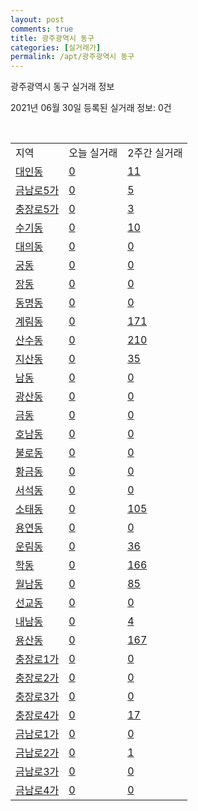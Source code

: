 ```yaml
---
layout: post
comments: true
title: 광주광역시 동구
categories: [실거래가]
permalink: /apt/광주광역시 동구
---
```


광주광역시 동구 실거래 정보

2021년 06월 30일 등록된 실거래 정보: 0건

<script type="text/javascript">
  google.charts.load('current', {'packages':['corechart']});
  google.charts.setOnLoadCallback(drawChart);

  function drawChart() {
    var data = google.visualization.arrayToDataTable([['거래일', '매매', '전월세', '전매'], ['21-02', 76, 72, 31], ['21-03', 95, 105, 32], ['21-04', 102, 89, 27], ['21-05', 82, 91, 38], ['21-06', 50, 132, 4]]);

    var options = {
      title: '최근 유형별 거래량 추이',
      legend: { position: 'bottom' }
    };

    var chart = new google.visualization.LineChart(document.getElementById('columnchart_material'));
    chart.draw(data, (options));
  }
</script>

<div id="columnchart_material" style="width: 100%; margin-left: -35px"></div>
<br>
<table class="sortable">
  <tr>
    <td>지역</td>
    <td>오늘 실거래</td>
    <td>2주간 실거래</td>
  </tr>

  
  <tr class="item">
    <td><a href="광주광역시 동구 대인동">대인동</a></td>
    <td><a href="광주광역시 동구 대인동">0</a></td>
    <td><a href="광주광역시 동구 대인동">11</a></td>
  </tr>
    

  <tr class="item">
    <td><a href="광주광역시 동구 금남로5가">금남로5가</a></td>
    <td><a href="광주광역시 동구 금남로5가">0</a></td>
    <td><a href="광주광역시 동구 금남로5가">5</a></td>
  </tr>
    

  <tr class="item">
    <td><a href="광주광역시 동구 충장로5가">충장로5가</a></td>
    <td><a href="광주광역시 동구 충장로5가">0</a></td>
    <td><a href="광주광역시 동구 충장로5가">3</a></td>
  </tr>
    

  <tr class="item">
    <td><a href="광주광역시 동구 수기동">수기동</a></td>
    <td><a href="광주광역시 동구 수기동">0</a></td>
    <td><a href="광주광역시 동구 수기동">10</a></td>
  </tr>
    

  <tr class="item">
    <td><a href="광주광역시 동구 대의동">대의동</a></td>
    <td><a href="광주광역시 동구 대의동">0</a></td>
    <td><a href="광주광역시 동구 대의동">0</a></td>
  </tr>
    

  <tr class="item">
    <td><a href="광주광역시 동구 궁동">궁동</a></td>
    <td><a href="광주광역시 동구 궁동">0</a></td>
    <td><a href="광주광역시 동구 궁동">0</a></td>
  </tr>
    

  <tr class="item">
    <td><a href="광주광역시 동구 장동">장동</a></td>
    <td><a href="광주광역시 동구 장동">0</a></td>
    <td><a href="광주광역시 동구 장동">0</a></td>
  </tr>
    

  <tr class="item">
    <td><a href="광주광역시 동구 동명동">동명동</a></td>
    <td><a href="광주광역시 동구 동명동">0</a></td>
    <td><a href="광주광역시 동구 동명동">0</a></td>
  </tr>
    

  <tr class="item">
    <td><a href="광주광역시 동구 계림동">계림동</a></td>
    <td><a href="광주광역시 동구 계림동">0</a></td>
    <td><a href="광주광역시 동구 계림동">171</a></td>
  </tr>
    

  <tr class="item">
    <td><a href="광주광역시 동구 산수동">산수동</a></td>
    <td><a href="광주광역시 동구 산수동">0</a></td>
    <td><a href="광주광역시 동구 산수동">210</a></td>
  </tr>
    

  <tr class="item">
    <td><a href="광주광역시 동구 지산동">지산동</a></td>
    <td><a href="광주광역시 동구 지산동">0</a></td>
    <td><a href="광주광역시 동구 지산동">35</a></td>
  </tr>
    

  <tr class="item">
    <td><a href="광주광역시 동구 남동">남동</a></td>
    <td><a href="광주광역시 동구 남동">0</a></td>
    <td><a href="광주광역시 동구 남동">0</a></td>
  </tr>
    

  <tr class="item">
    <td><a href="광주광역시 동구 광산동">광산동</a></td>
    <td><a href="광주광역시 동구 광산동">0</a></td>
    <td><a href="광주광역시 동구 광산동">0</a></td>
  </tr>
    

  <tr class="item">
    <td><a href="광주광역시 동구 금동">금동</a></td>
    <td><a href="광주광역시 동구 금동">0</a></td>
    <td><a href="광주광역시 동구 금동">0</a></td>
  </tr>
    

  <tr class="item">
    <td><a href="광주광역시 동구 호남동">호남동</a></td>
    <td><a href="광주광역시 동구 호남동">0</a></td>
    <td><a href="광주광역시 동구 호남동">0</a></td>
  </tr>
    

  <tr class="item">
    <td><a href="광주광역시 동구 불로동">불로동</a></td>
    <td><a href="광주광역시 동구 불로동">0</a></td>
    <td><a href="광주광역시 동구 불로동">0</a></td>
  </tr>
    

  <tr class="item">
    <td><a href="광주광역시 동구 황금동">황금동</a></td>
    <td><a href="광주광역시 동구 황금동">0</a></td>
    <td><a href="광주광역시 동구 황금동">0</a></td>
  </tr>
    

  <tr class="item">
    <td><a href="광주광역시 동구 서석동">서석동</a></td>
    <td><a href="광주광역시 동구 서석동">0</a></td>
    <td><a href="광주광역시 동구 서석동">0</a></td>
  </tr>
    

  <tr class="item">
    <td><a href="광주광역시 동구 소태동">소태동</a></td>
    <td><a href="광주광역시 동구 소태동">0</a></td>
    <td><a href="광주광역시 동구 소태동">105</a></td>
  </tr>
    

  <tr class="item">
    <td><a href="광주광역시 동구 용연동">용연동</a></td>
    <td><a href="광주광역시 동구 용연동">0</a></td>
    <td><a href="광주광역시 동구 용연동">0</a></td>
  </tr>
    

  <tr class="item">
    <td><a href="광주광역시 동구 운림동">운림동</a></td>
    <td><a href="광주광역시 동구 운림동">0</a></td>
    <td><a href="광주광역시 동구 운림동">36</a></td>
  </tr>
    

  <tr class="item">
    <td><a href="광주광역시 동구 학동">학동</a></td>
    <td><a href="광주광역시 동구 학동">0</a></td>
    <td><a href="광주광역시 동구 학동">166</a></td>
  </tr>
    

  <tr class="item">
    <td><a href="광주광역시 동구 월남동">월남동</a></td>
    <td><a href="광주광역시 동구 월남동">0</a></td>
    <td><a href="광주광역시 동구 월남동">85</a></td>
  </tr>
    

  <tr class="item">
    <td><a href="광주광역시 동구 선교동">선교동</a></td>
    <td><a href="광주광역시 동구 선교동">0</a></td>
    <td><a href="광주광역시 동구 선교동">0</a></td>
  </tr>
    

  <tr class="item">
    <td><a href="광주광역시 동구 내남동">내남동</a></td>
    <td><a href="광주광역시 동구 내남동">0</a></td>
    <td><a href="광주광역시 동구 내남동">4</a></td>
  </tr>
    

  <tr class="item">
    <td><a href="광주광역시 동구 용산동">용산동</a></td>
    <td><a href="광주광역시 동구 용산동">0</a></td>
    <td><a href="광주광역시 동구 용산동">167</a></td>
  </tr>
    

  <tr class="item">
    <td><a href="광주광역시 동구 충장로1가">충장로1가</a></td>
    <td><a href="광주광역시 동구 충장로1가">0</a></td>
    <td><a href="광주광역시 동구 충장로1가">0</a></td>
  </tr>
    

  <tr class="item">
    <td><a href="광주광역시 동구 충장로2가">충장로2가</a></td>
    <td><a href="광주광역시 동구 충장로2가">0</a></td>
    <td><a href="광주광역시 동구 충장로2가">0</a></td>
  </tr>
    

  <tr class="item">
    <td><a href="광주광역시 동구 충장로3가">충장로3가</a></td>
    <td><a href="광주광역시 동구 충장로3가">0</a></td>
    <td><a href="광주광역시 동구 충장로3가">0</a></td>
  </tr>
    

  <tr class="item">
    <td><a href="광주광역시 동구 충장로4가">충장로4가</a></td>
    <td><a href="광주광역시 동구 충장로4가">0</a></td>
    <td><a href="광주광역시 동구 충장로4가">17</a></td>
  </tr>
    

  <tr class="item">
    <td><a href="광주광역시 동구 금남로1가">금남로1가</a></td>
    <td><a href="광주광역시 동구 금남로1가">0</a></td>
    <td><a href="광주광역시 동구 금남로1가">0</a></td>
  </tr>
    

  <tr class="item">
    <td><a href="광주광역시 동구 금남로2가">금남로2가</a></td>
    <td><a href="광주광역시 동구 금남로2가">0</a></td>
    <td><a href="광주광역시 동구 금남로2가">1</a></td>
  </tr>
    

  <tr class="item">
    <td><a href="광주광역시 동구 금남로3가">금남로3가</a></td>
    <td><a href="광주광역시 동구 금남로3가">0</a></td>
    <td><a href="광주광역시 동구 금남로3가">0</a></td>
  </tr>
    

  <tr class="item">
    <td><a href="광주광역시 동구 금남로4가">금남로4가</a></td>
    <td><a href="광주광역시 동구 금남로4가">0</a></td>
    <td><a href="광주광역시 동구 금남로4가">0</a></td>
  </tr>
    


</table>


    